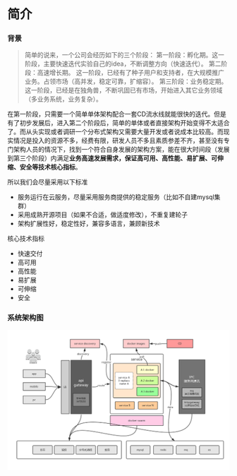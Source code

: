 # 简介

### 背景

> 简单的说来，一个公司会经历如下的三个阶段：
> 第一阶段：孵化期。这一阶段，主要快速迭代实验自己的idea，不断调整方向（快速迭代）。
> 第二阶段：高速增长期。 这一阶段，已经有了种子用户和支持者，在大规模推广业务。占领市场（高并发，稳定可靠，扩缩容）。
> 第三阶段：业务稳定期。 这一阶段，已经是在独角兽，不断巩固已有市场，开始进入其它业务领域（多业务系统，业务复杂）。

在第一阶段，只需要一个简单单体架构配合一套CD流水线就能很快的迭代。但是有了初步发展后，进入第二个阶段后，简单的单体或者直接架构开始变得不太适合了。而从头实现或者调研一个分布式架构又需要大量开发或者说成本比较高。而现实情况是投入的资源不多，经费有限，研发人员不多且素质参差不齐，甚至没有专门架构人员的情况下，找到一个符合自身发展的架构方案，能在很大时间段（发展到第三个阶段）内满足**业务高速发展需求，保证高可用、高性能、易扩展、可伸缩、安全等技术核心指标**。

所以我们会尽量采用以下标准

- 服务运行在云服务，尽量采用服务商提供的稳定服务（比如不自建mysql集群）
- 采用成熟开源项目（如果不合适，做适度修改），不重复建轮子
- 架构扩展性好，稳定性好，兼容多语言，兼顾新技术

核心技术指标

* 快速交付
* 高可用
* 高性能
* 易扩展
* 可伸缩
* 安全

### 系统架构图
![](/images/整体架构.png)
